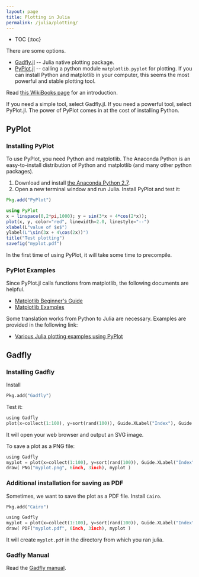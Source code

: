 ```yaml
---
layout: page
title: Plotting in Julia
permalink: /julia/plotting/
---
```


* TOC
{:toc}


There are some options.

- [Gadfly.jl](https://github.com/dcjones/Gadfly.jl) -- Julia native plotting package.
- [PyPlot.jl](https://github.com/stevengj/PyPlot.jl) -- calling a python module `matplotlib.pyplot` for plotting. If you can install Python and matplotlib in your computer, this seems the most powerful and stable plotting tool.

Read [this WikiBooks page](https://en.wikibooks.org/wiki/Introducing_Julia/Plotting) for an introduction.

If you need a simple tool, select Gadfly.jl. If you need a powerful tool, select PyPlot.jl. The power of PyPlot comes in at the cost of installing Python.

## PyPlot

### Installing PyPlot

To use PyPlot, you need Python and matplotlib. The Anaconda Python is an easy-to-install distribution of Python and matplotlib (and many other python packages).

1. Download and install [the Anaconda Python 2.7](https://www.continuum.io/downloads).
2. Open a new terminal window and run Julia. Install PyPlot and test it:

~~~ julia
Pkg.add("PyPlot")

using PyPlot
x = linspace(0,2*pi,1000); y = sin(3*x + 4*cos(2*x));
plot(x, y, color="red", linewidth=2.0, linestyle="--")
xlabel(L"value of $x$")
ylabel(L"\sin(3x + 4\cos(2x))")
title("Test plotting")
savefig("myplot.pdf")
~~~

In the first time of using PyPlot, it will take some time to precompile.

### PyPlot Examples

Since PyPlot.jl calls functions from matplotlib, the following documents are helpful.

- [Matplotlib Beginner's Guide](http://matplotlib.org/users/beginner.html)
- [Matplotlib Examples](http://matplotlib.org/examples/index.html)

Some translation works from Python to Julia are necessary. Examples are provided in the following link:

- [Various Julia plotting examples using PyPlot](https://gist.github.com/gizmaa/7214002)


## Gadfly

### Installing Gadfly

Install

~~~ python
Pkg.add("Gadfly")
~~~

Test it:

~~~ python
using Gadfly
plot(x=collect(1:100), y=sort(rand(100)), Guide.XLabel("Index"), Guide.YLabel("Step"))
~~~

It will open your web browser and output an SVG image.

To save a plot as a PNG file:

~~~ python
using Gadfly
myplot = plot(x=collect(1:100), y=sort(rand(100)), Guide.XLabel("Index"), Guide.YLabel("Step"))
draw( PNG("myplot.png", 6inch, 3inch), myplot )
~~~

### Additional installation for saving as PDF

Sometimes, we want to save the plot as a PDF file. Install `Cairo`.

~~~ python
Pkg.add("Cairo")
~~~


~~~ python
using Gadfly
myplot = plot(x=collect(1:100), y=sort(rand(100)), Guide.XLabel("Index"), Guide.YLabel("Step"))
draw( PDF("myplot.pdf", 6inch, 3inch), myplot )
~~~

It will create `myplot.pdf` in the directory from which you ran julia.

### Gadfly Manual

Read the [Gadfly manual](http://gadflyjl.org/).


<!--
If Cairo does not install properly, try the following:
**(NOTE: This may not work for your system. I tested this with my Mac OS X machine, but it may not work for you.)**

In the julia prompt:

~~~julia
Pkg.add("Homebrew")
using Homebrew
Homebrew.rm("glib")
Homebrew.add("glib")
Homebrew.rm("libpng")
Homebrew.add("libpng")
Homebrew.rm("cairo")
Homebrew.add("cairo")
Homebrew.rm("pango")
Homebrew.add("pango")
Pkg.add("Cairo")
~~~

Then, close your current julia and reopen julia. -->
